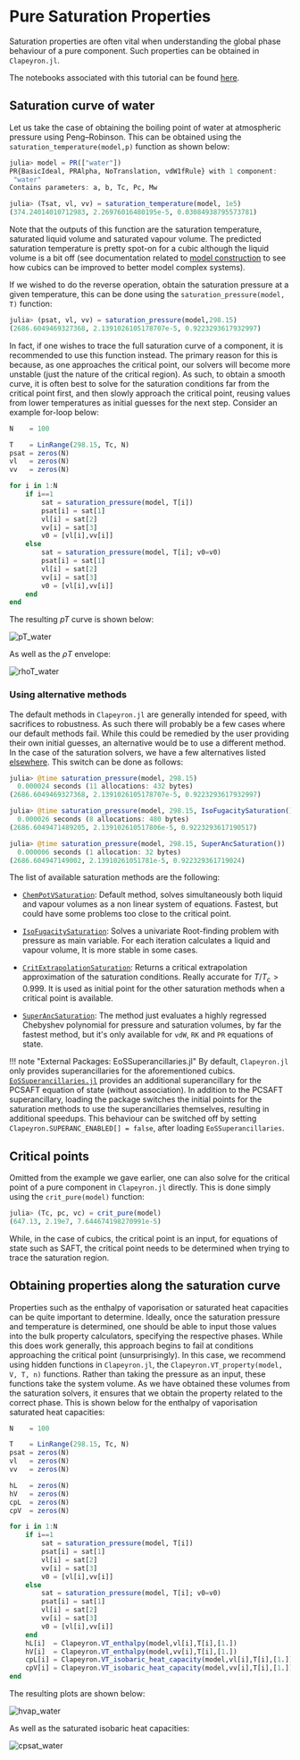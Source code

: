 # Pure Saturation Properties

Saturation properties are often vital when understanding the global phase behaviour of a pure component.
Such properties can be obtained in `Clapeyron.jl`.

The notebooks associated with this tutorial can be found [here](../../../examples/pure_saturation_properties.ipynb).

## Saturation curve of water

Let us take the case of obtaining the boiling point of water at atmospheric pressure using Peng–Robinson.
This can be obtained using the `saturation_temperature(model,p)` function as shown below:

```julia
julia> model = PR(["water"])
PR{BasicIdeal, PRAlpha, NoTranslation, vdW1fRule} with 1 component:
 "water"
Contains parameters: a, b, Tc, Pc, Mw

julia> (Tsat, vl, vv) = saturation_temperature(model, 1e5)
(374.24014010712983, 2.26976016480195e-5, 0.03084938795573781)
```

Note that the outputs of this function are the saturation temperature, saturated liquid volume and saturated vapour volume.
The predicted saturation temperature is pretty spot-on for a cubic although the liquid volume is a bit off (see documentation related to [model construction](./basics_model_construction.md) to see how cubics can be improved to better model complex systems).

If we wished to do the reverse operation, obtain the saturation pressure at a given temperature, this can be done using the `saturation_pressure(model, T)` function:

```julia
julia> (psat, vl, vv) = saturation_pressure(model,298.15)
(2686.6049469327368, 2.1391026105178707e-5, 0.9223293617932997)
```

In fact, if one wishes to trace the full saturation curve of a component, it is recommended to use this function instead.
The primary reason for this is because, as one approaches the critical point, our solvers will become more unstable (just the nature of the critical region).
As such, to obtain a smooth curve, it is often best to solve for the saturation conditions far from the critical point first, and then slowly approach the critical point, reusing values from lower temperatures as initial guesses for the next step.
Consider an example for-loop below:

```julia
N    = 100

T    = LinRange(298.15, Tc, N)
psat = zeros(N)
vl   = zeros(N)
vv   = zeros(N)

for i in 1:N
    if i==1
        sat = saturation_pressure(model, T[i])
        psat[i] = sat[1]
        vl[i] = sat[2]
        vv[i] = sat[3]
        v0 = [vl[i],vv[i]]
    else
        sat = saturation_pressure(model, T[i]; v0=v0)
        psat[i] = sat[1]
        vl[i] = sat[2]
        vv[i] = sat[3]
        v0 = [vl[i],vv[i]]
    end
end
```

The resulting $pT$ curve is shown below:

![pT_water](../assets/pT_water.svg)

As well as the $\rho T$ envelope:

![rhoT_water](../assets/rhoT_water.svg)

### Using alternative methods

The default methods in `Clapeyron.jl` are generally intended for speed, with sacrifices to robustness.
As such there will probably be a few cases where our default methods fail.
While this could be remedied by the user providing their own initial guesses, an alternative would be to use a different method.
In the case of the saturation solvers, we have a few alternatives listed [elsewhere](../properties/pure.md).
This switch can be done as follows:

```julia
julia> @time saturation_pressure(model, 298.15)
  0.000024 seconds (11 allocations: 432 bytes)
(2686.6049469327368, 2.1391026105178707e-5, 0.9223293617932997)

julia> @time saturation_pressure(model, 298.15, IsoFugacitySaturation())
  0.000026 seconds (8 allocations: 480 bytes)
(2686.6049471489205, 2.139102610517806e-5, 0.9223293617190517)

julia> @time saturation_pressure(model, 298.15, SuperAncSaturation())
  0.000006 seconds (1 allocation: 32 bytes)
(2686.604947149002, 2.13910261051781e-5, 0.922329361719024)
```

The list of available saturation methods are the following:

- [`ChemPotVSaturation`](@ref): Default method, solves simultaneously both liquid and vapour volumes as a non linear system of equations.
  Fastest, but could have some problems too close to the critical point.

- [`IsoFugacitySaturation`](@ref): Solves a univariate Root-finding problem with pressure as main variable.
  For each iteration calculates a liquid and vapour volume, It is more stable in some cases.

- [`CritExtrapolationSaturation`](@ref): Returns a critical extrapolation approximation of the saturation conditions.
  Really accurate for $T/T_\mathrm{c} > 0.999$.
  It is used as initial point for the other saturation methods when a critical point is available.

- [`SuperAncSaturation`](@ref): The method just evaluates a highly regressed Chebyshev polynomial for pressure and saturation volumes, by far the fastest method, but it's only available for `vdW`, `RK` and `PR` equations of state.

!!! note "External Packages: EoSSuperancillaries.jl"
    By default, `Clapeyron.jl` only provides superancillaries for the aforementioned cubics.
    [`EoSSuperancillaries.jl`](https://github.com/ClapeyronThermo/EoSSuperancillaries.jl) provides an additional superancillary for the PCSAFT equation of state (without association).
    In addition to the PCSAFT superancillary, loading the package switches the initial points for the saturation methods to use the superancillaries themselves, resulting in additional speedups.
    This behaviour can be switched off by setting `Clapeyron.SUPERANC_ENABLED[] = false`, after loading `EoSSuperancillaries`.

## Critical points

Omitted from the example we gave earlier, one can also solve for the critical point of a pure component in `Clapeyron.jl` directly.
This is done simply using the `crit_pure(model)` function:

```julia
julia> (Tc, pc, vc) = crit_pure(model)
(647.13, 2.19e7, 7.644674198270991e-5)
```

While, in the case of cubics, the critical point is an input, for equations of state such as SAFT, the critical point needs to be determined when trying to trace the saturation region.

## Obtaining properties along the saturation curve

Properties such as the enthalpy of vaporisation or saturated heat capacities can be quite important to determine.
Ideally, once the saturation pressure and temperature is determined, one should be able to input those values into the bulk property calculators, specifying the respective phases.
While this does work generally, this approach begins to fail at conditions approaching the critical point (unsurprisingly).
In this case, we recommend using hidden functions in `Clapeyron.jl`, the `Clapeyron.VT_property(model, V, T, n)` functions.
Rather than taking the pressure as an input, these functions take the system volume.
As we have obtained these volumes from the saturation solvers, it ensures that we obtain the property related to the correct phase.
This is shown below for the enthalpy of vaporisation saturated heat capacities:

```julia
N    = 100

T    = LinRange(298.15, Tc, N)
psat = zeros(N)
vl   = zeros(N)
vv   = zeros(N)

hL   = zeros(N)
hV   = zeros(N)
cpL  = zeros(N)
cpV  = zeros(N)

for i in 1:N
    if i==1
        sat = saturation_pressure(model, T[i])
        psat[i] = sat[1]
        vl[i] = sat[2]
        vv[i] = sat[3]
        v0 = [vl[i],vv[i]]
    else
        sat = saturation_pressure(model, T[i]; v0=v0)
        psat[i] = sat[1]
        vl[i] = sat[2]
        vv[i] = sat[3]
        v0 = [vl[i],vv[i]]
    end
    hL[i]  = Clapeyron.VT_enthalpy(model,vl[i],T[i],[1.])
    hV[i]  = Clapeyron.VT_enthalpy(model,vv[i],T[i],[1.])
    cpL[i] = Clapeyron.VT_isobaric_heat_capacity(model,vl[i],T[i],[1.])
    cpV[i] = Clapeyron.VT_isobaric_heat_capacity(model,vv[i],T[i],[1.])
end
```

The resulting plots are shown below:

![hvap_water](../assets/hvap_water.svg)

As well as the saturated isobaric heat capacities:

![cpsat_water](../assets/cpsat_water.svg)
